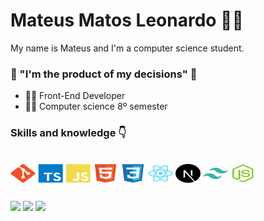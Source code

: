 <!--
- 🧑🏻 Um pouco sobre mim.
- 👋 Olá, Eu sou @mateusmatosleornado.
- 👀 Estou interessado em arranjar um emprego na área de programação.
- 🌱 No momento estou graduando Ciência da computação.
- 📫 Chegue até mim através de meu e-mail.
- 💻 Skills: Construção de softwares básicos em C, programação Orientada a Objetos, Desenvolvimento Front-End.
-->

# Mateus Matos Leonardo  👨‍💻 
My name is Mateus and I'm a computer science student. 

### 🤞 "I'm the product of my decisions" 🧠

- 👨‍💻 Front-End Developer
- 👨‍🎓 Computer science 8º semester

### Skills and knowledge 👇
<!--
![Mateus Leonardo GitHub stats](https://github-readme-stats.vercel.app/api?username=mateusmatosleonardo&theme=dark&show_icons=true)
-->

<div style="display: inline_block"><br>
  <img align="center" alt="Mateus-Git" height="30" width="40" src="https://raw.githubusercontent.com/devicons/devicon/master/icons/git/git-original.svg">
  <img align="center" alt="Mateus-Ts" height="30" width="40" src="https://raw.githubusercontent.com/devicons/devicon/master/icons/typescript/typescript-plain.svg">
  <img align="center" alt="Mateus-Js" height="30" width="40" src="https://raw.githubusercontent.com/devicons/devicon/master/icons/javascript/javascript-plain.svg">
  <img align="center" alt="Mateus-HTML" height="30" width="40" src="https://raw.githubusercontent.com/devicons/devicon/master/icons/html5/html5-original.svg">
  <img align="center" alt="Mateus-CSS" height="30" width="40" src="https://raw.githubusercontent.com/devicons/devicon/master/icons/css3/css3-original.svg">
  <img align="center" alt="Mateus-React" height="30" width="40" src="https://raw.githubusercontent.com/devicons/devicon/master/icons/react/react-original.svg">
  <img align="center" alt="Mateus-NextJS" height="30" width="40" src="https://raw.githubusercontent.com/devicons/devicon/master/icons/nextjs/nextjs-original.svg">
  <img align="center" alt="Mateus-NextJS" height="30" width="40" src="https://raw.githubusercontent.com/devicons/devicon/master/icons/tailwindcss/tailwindcss-plain.svg">
  <img align="center" alt="Mateus-NodeJS" height="30" width="40" src="https://raw.githubusercontent.com/devicons/devicon/master/icons/nodejs/nodejs-original.svg">

  ##
  
 
  
<div>
<a href = "mailto: m4teusmatos@gmail.com"><img src="https://img.shields.io/badge/-Gmail-%23EA4335?style=for-the-badge&logo=gmail&logoColor=white" target="_blank"></a>
<a href="https://www.linkedin.com/in/mateus-matos-1a24381bb/" target="_blank"><img src="https://img.shields.io/badge/-LinkedIn-%230077B5?style=for-the-badge&logo=linkedin&logoColor=white" target="_blank"></a>
<a href="https://instagram.com/m4teusleonardo/" target="_blank"><img src="https://img.shields.io/badge/-Instagram-%23E4405F?style=for-the-badge&logo=instagram&logoColor=white" target="_blank"></a>
</div>


